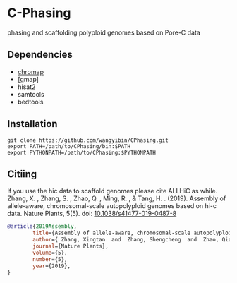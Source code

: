 # C-Phasing
phasing and scaffolding polyploid genomes based on Pore-C data

## Dependencies
- [chromap](https://github.com/haowenz/chromap)
- [gmap]
- hisat2
- samtools
- bedtools

## Installation
```
git clone https://github.com/wangyibin/CPhasing.git
export PATH=/path/to/CPhasing/bin:$PATH
export PYTHONPATH=/path/to/CPhasing:$PYTHONPATH
```

## Citiing

If you use the hic data to scaffold genomes please cite ALLHiC as while.  
Zhang, X. ,  Zhang, S. ,  Zhao, Q. ,  Ming, R. , &  Tang, H. . (2019). Assembly of allele-aware, chromosomal-scale autopolyploid genomes based on hi-c data. Nature Plants, 5(5). doi: [10.1038/s41477-019-0487-8](https://doi.org/10.1038/s41477-019-0487-8)

```bibtex
@article{2019Assembly,
        title={Assembly of allele-aware, chromosomal-scale autopolyploid genomes based on Hi-C data},
        author={ Zhang, Xingtan  and  Zhang, Shengcheng  and  Zhao, Qian  and  Ming, Ray  and  Tang, Haibao },
        journal={Nature Plants},
        volume={5},
        number={5},
        year={2019},
}
```